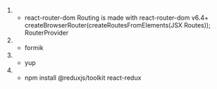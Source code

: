 1. - react-router-dom
     Routing is made with react-router-dom v6.4+
     createBrowserRouter(createRoutesFromElements(JSX Routes));
     RouterProvider
2. - formik
3. - yup
4. - npm install @reduxjs/toolkit react-redux
